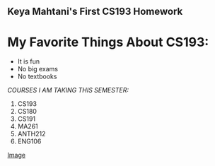 ## Keya Mahtani's First CS193 Homework


# My Favorite Things About CS193:
- It is fun
- No big exams
- No textbooks

_COURSES I AM TAKING THIS SEMESTER:_
 1. CS193
 2. CS180
 3. CS191
 4. MA261
 5. ANTH212
 6. ENG106
 

[Image](https://www.eschoolnews.com/files/2016/12/computer-science-education-600x400.jpg)

